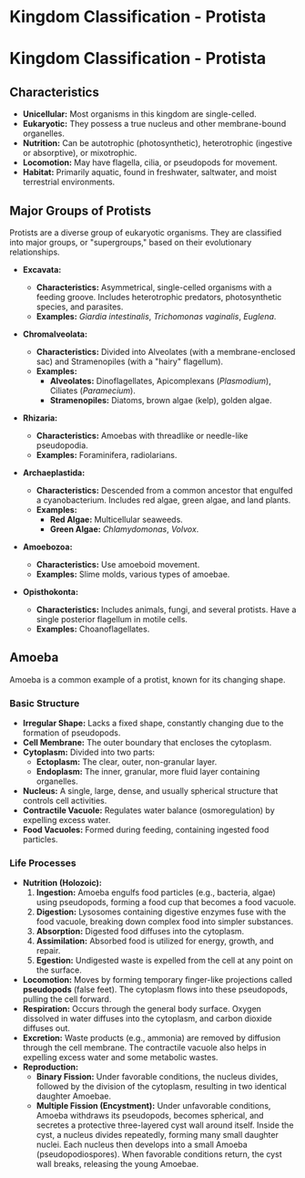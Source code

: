 
# Kingdom Classification - Protista

# Kingdom Classification - Protista

## Characteristics

*   **Unicellular:** Most organisms in this kingdom are single-celled.
*   **Eukaryotic:** They possess a true nucleus and other membrane-bound organelles.
*   **Nutrition:** Can be autotrophic (photosynthetic), heterotrophic (ingestive or absorptive), or mixotrophic.
*   **Locomotion:** May have flagella, cilia, or pseudopods for movement.
*   **Habitat:** Primarily aquatic, found in freshwater, saltwater, and moist terrestrial environments.

## Major Groups of Protists

Protists are a diverse group of eukaryotic organisms. They are classified into major groups, or "supergroups," based on their evolutionary relationships.

*   **Excavata:**
    *   **Characteristics:** Asymmetrical, single-celled organisms with a feeding groove. Includes heterotrophic predators, photosynthetic species, and parasites.
    *   **Examples:** *Giardia intestinalis*, *Trichomonas vaginalis*, *Euglena*.

*   **Chromalveolata:**
    *   **Characteristics:** Divided into Alveolates (with a membrane-enclosed sac) and Stramenopiles (with a "hairy" flagellum).
    *   **Examples:**
        *   **Alveolates:** Dinoflagellates, Apicomplexans (*Plasmodium*), Ciliates (*Paramecium*).
        *   **Stramenopiles:** Diatoms, brown algae (kelp), golden algae.

*   **Rhizaria:**
    *   **Characteristics:** Amoebas with threadlike or needle-like pseudopodia.
    *   **Examples:** Foraminifera, radiolarians.

*   **Archaeplastida:**
    *   **Characteristics:** Descended from a common ancestor that engulfed a cyanobacterium. Includes red algae, green algae, and land plants.
    *   **Examples:**
        *   **Red Algae:** Multicellular seaweeds.
        *   **Green Algae:** *Chlamydomonas*, *Volvox*.

*   **Amoebozoa:**
    *   **Characteristics:** Use amoeboid movement.
    *   **Examples:** Slime molds, various types of amoebae.

*   **Opisthokonta:**
    *   **Characteristics:** Includes animals, fungi, and several protists. Have a single posterior flagellum in motile cells.
    *   **Examples:** Choanoflagellates.

## Amoeba

Amoeba is a common example of a protist, known for its changing shape.

### Basic Structure

*   **Irregular Shape:** Lacks a fixed shape, constantly changing due to the formation of pseudopods.
*   **Cell Membrane:** The outer boundary that encloses the cytoplasm.
*   **Cytoplasm:** Divided into two parts:
    *   **Ectoplasm:** The clear, outer, non-granular layer.
    *   **Endoplasm:** The inner, granular, more fluid layer containing organelles.
*   **Nucleus:** A single, large, dense, and usually spherical structure that controls cell activities.
*   **Contractile Vacuole:** Regulates water balance (osmoregulation) by expelling excess water.
*   **Food Vacuoles:** Formed during feeding, containing ingested food particles.

### Life Processes

*   **Nutrition (Holozoic):**
    1.  **Ingestion:** Amoeba engulfs food particles (e.g., bacteria, algae) using pseudopods, forming a food cup that becomes a food vacuole.
    2.  **Digestion:** Lysosomes containing digestive enzymes fuse with the food vacuole, breaking down complex food into simpler substances.
    3.  **Absorption:** Digested food diffuses into the cytoplasm.
    4.  **Assimilation:** Absorbed food is utilized for energy, growth, and repair.
    5.  **Egestion:** Undigested waste is expelled from the cell at any point on the surface.
*   **Locomotion:** Moves by forming temporary finger-like projections called **pseudopods** (false feet). The cytoplasm flows into these pseudopods, pulling the cell forward.
*   **Respiration:** Occurs through the general body surface. Oxygen dissolved in water diffuses into the cytoplasm, and carbon dioxide diffuses out.
*   **Excretion:** Waste products (e.g., ammonia) are removed by diffusion through the cell membrane. The contractile vacuole also helps in expelling excess water and some metabolic wastes.
*   **Reproduction:**
    *   **Binary Fission:** Under favorable conditions, the nucleus divides, followed by the division of the cytoplasm, resulting in two identical daughter Amoebae.
    *   **Multiple Fission (Encystment):** Under unfavorable conditions, Amoeba withdraws its pseudopods, becomes spherical, and secretes a protective three-layered cyst wall around itself. Inside the cyst, a nucleus divides repeatedly, forming many small daughter nuclei. Each nucleus then develops into a small Amoeba (pseudopodiospores). When favorable conditions return, the cyst wall breaks, releasing the young Amoebae.
